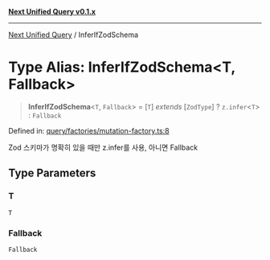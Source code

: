 [**Next Unified Query v0.1.x**](../README.md)

***

[Next Unified Query](../globals.md) / InferIfZodSchema

# Type Alias: InferIfZodSchema\<T, Fallback\>

> **InferIfZodSchema**\<`T`, `Fallback`\> = \[`T`\] *extends* \[`ZodType`\] ? `z.infer`\<`T`\> : `Fallback`

Defined in: [query/factories/mutation-factory.ts:8](https://github.com/newExpand/next-unified-query/blob/main/packages/core/src/query/factories/mutation-factory.ts#L8)

Zod 스키마가 명확히 있을 때만 z.infer<T>를 사용, 아니면 Fallback

## Type Parameters

### T

`T`

### Fallback

`Fallback`
